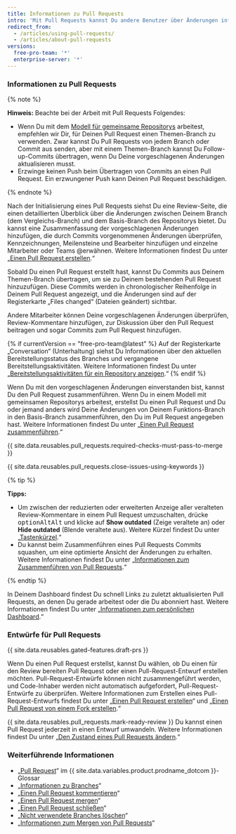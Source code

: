 ```yaml
---
title: Informationen zu Pull Requests
intro: 'Mit Pull Requests kannst Du andere Benutzer über Änderungen informieren, die Du an einen Branch in einem Repository auf {{ site.data.variables.product.product_name }} übertragen hast. Sobald ein Pull Request geöffnet ist, kannst Du die potenziellen Änderungen mit Mitarbeitern diskutieren und überprüfen und Follow-up-Commits hinzufügen, bevor Deine Änderungen in den Basis-Branch übertragen werden.'
redirect_from:
  - /articles/using-pull-requests/
  - /articles/about-pull-requests
versions:
  free-pro-team: '*'
  enterprise-server: '*'
---
```


### Informationen zu Pull Requests

{% note %}

**Hinweis:** Beachte bei der Arbeit mit Pull Requests Folgendes:
* Wenn Du mit dem [Modell für gemeinsame Repositorys](/articles/about-collaborative-development-models) arbeitest, empfehlen wir Dir, für Deinen Pull Request einen Themen-Branch zu verwenden. Zwar kannst Du Pull Requests von jedem Branch oder Commit aus senden, aber mit einem Themen-Branch kannst Du Follow-up-Commits übertragen, wenn Du Deine vorgeschlagenen Änderungen aktualisieren musst.
* Erzwinge keinen Push beim Übertragen von Commits an einen Pull Request. Ein erzwungener Push kann Deinen Pull Request beschädigen.

{% endnote %}

Nach der Initialisierung eines Pull Requests siehst Du eine Review-Seite, die einen detaillierten Überblick über die Änderungen zwischen Deinem Branch (dem Vergleichs-Branch) und dem Basis-Branch des Repositorys bietet. Du kannst eine Zusammenfassung der vorgeschlagenen Änderungen hinzufügen, die durch Commits vorgenommenen Änderungen überprüfen, Kennzeichnungen, Meilensteine und Bearbeiter hinzufügen und einzelne Mitarbeiter oder Teams @erwähnen. Weitere Informationen findest Du unter „[Einen Pull Request erstellen](/articles/creating-a-pull-request).“

Sobald Du einen Pull Request erstellt hast, kannst Du Commits aus Deinem Themen-Branch übertragen, um sie zu Deinem bestehenden Pull Request hinzuzufügen. Diese Commits werden in chronologischer Reihenfolge in Deinem Pull Request angezeigt, und die Änderungen sind auf der Registerkarte „Files changed“ (Dateien geändert) sichtbar.

Andere Mitarbeiter können Deine vorgeschlagenen Änderungen überprüfen, Review-Kommentare hinzufügen, zur Diskussion über den Pull Request beitragen und sogar Commits zum Pull Request hinzufügen.

{% if currentVersion == "free-pro-team@latest" %}
Auf der Registerkarte „Conversation“ (Unterhaltung) siehst Du Informationen über den aktuellen Bereitstellungsstatus des Branches und vergangene Bereitstellungsaktivitäten. Weitere Informationen findest Du unter „[Bereitstellungsaktivitäten für ein Repository anzeigen](/articles/viewing-deployment-activity-for-your-repository).“
{% endif %}

Wenn Du mit den vorgeschlagenen Änderungen einverstanden bist, kannst Du den Pull Request zusammenführen. Wenn Du in einem Modell mit gemeinsamen Repositorys arbeitest, erstellst Du einen Pull Request und Du oder jemand anders wird Deine Änderungen von Deinem Funktions-Branch in den Basis-Branch zusammenführen, den Du im Pull Request angegeben hast. Weitere Informationen findest Du unter „[Einen Pull Request zusammenführen](/articles/merging-a-pull-request).“

{{ site.data.reusables.pull_requests.required-checks-must-pass-to-merge }}

{{ site.data.reusables.pull_requests.close-issues-using-keywords }}

{% tip %}

**Tipps:**
- Um zwischen der reduzierten oder erweiterten Anzeige aller veralteten Review-Kommentare in einem Pull Request umzuschalten, drücke <span class="platform-mac"><kbd>option</kbd></span><span class="platform-linux"><kbd>Alt</kbd></span><span class="platform-windows"><kbd>Alt</kbd></span> und klicke auf **Show outdated** (Zeige veraltete an) oder **Hide outdated** (Blende veraltete aus). Weitere Kürzel findest Du unter „[Tastenkürzel](/articles/keyboard-shortcuts).“
- Du kannst beim Zusammenführen eines Pull Requests Commits squashen, um eine optimierte Ansicht der Änderungen zu erhalten. Weitere Informationen findest Du unter „[Informationen zum Zusammenführen von Pull Requests](/articles/about-pull-request-merges).“

{% endtip %}

In Deinem Dashboard findest Du schnell Links zu zuletzt aktualisierten Pull Requests, an denen Du gerade arbeitest oder die Du abonniert hast. Weitere Informationen findest Du unter „[Informationen zum persönlichen Dashboard](/articles/about-your-personal-dashboard).“

### Entwürfe für Pull Requests

{{ site.data.reusables.gated-features.draft-prs }}

Wenn Du einen Pull Request erstellst, kannst Du wählen, ob Du einen für den Review bereiten Pull Request oder einen Pull-Request-Entwurf erstellen möchten. Pull-Request-Entwürfe können nicht zusammengeführt werden, und Code-Inhaber werden nicht automatisch aufgefordert, Pull-Request-Entwürfe zu überprüfen. Weitere Informationen zum Erstellen eines Pull-Request-Entwurfs findest Du unter „[Einen Pull Request erstellen](/articles/creating-a-pull-request)“ und „[Einen Pull Request von einem Fork erstellen](/articles/creating-a-pull-request-from-a-fork).“

{{ site.data.reusables.pull_requests.mark-ready-review }} Du kannst einen Pull Request jederzeit in einen Entwurf umwandeln. Weitere Informationen findest Du unter „[Den Zustand eines Pull Requests ändern](/articles/changing-the-stage-of-a-pull-request).“

### Weiterführende Informationen

- „[Pull Request](/articles/github-glossary/#pull-request)“ im {{ site.data.variables.product.prodname_dotcom }}-Glossar
- „[Informationen zu Branches](/articles/about-branches)“
- „[Einen Pull Request kommentieren](/articles/commenting-on-a-pull-request)“
- „[Einen Pull Request mergen](/articles/merging-a-pull-request)“
- „[Einen Pull Request schließen](/articles/closing-a-pull-request)“
- „[Nicht verwendete Branches löschen](/articles/deleting-unused-branches)“
- „[Informationen zum Mergen von Pull Requests](/articles/about-pull-request-merges)“
